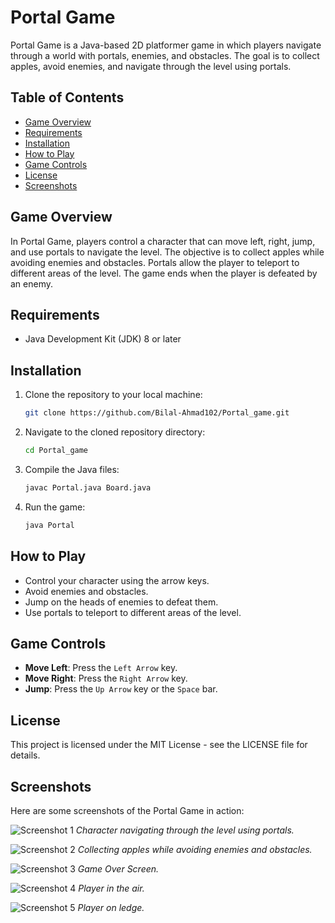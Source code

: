 # Portal Game

Portal Game is a Java-based 2D platformer game in which players navigate through a world with portals, enemies, and obstacles. The goal is to collect apples, avoid enemies, and navigate through the level using portals.

## Table of Contents

- [Game Overview](#game-overview)
- [Requirements](#requirements)
- [Installation](#installation)
- [How to Play](#how-to-play)
- [Game Controls](#game-controls)
- [License](#license)
- [Screenshots](#screenshots)

## Game Overview

In Portal Game, players control a character that can move left, right, jump, and use portals to navigate the level. The objective is to collect apples while avoiding enemies and obstacles. Portals allow the player to teleport to different areas of the level. The game ends when the player is defeated by an enemy.

## Requirements

- Java Development Kit (JDK) 8 or later

## Installation

1. Clone the repository to your local machine:

    ```bash
    git clone https://github.com/Bilal-Ahmad102/Portal_game.git
    ```

2. Navigate to the cloned repository directory:

    ```bash
    cd Portal_game
    ```

3. Compile the Java files:

    ```bash
    javac Portal.java Board.java
    ```

4. Run the game:

    ```bash
    java Portal
    ```

## How to Play

- Control your character using the arrow keys.
- Avoid enemies and obstacles.
- Jump on the heads of enemies to defeat them.
- Use portals to teleport to different areas of the level.

## Game Controls

- **Move Left**: Press the `Left Arrow` key.
- **Move Right**: Press the `Right Arrow` key.
- **Jump**: Press the `Up Arrow` key or the `Space` bar.

## License

This project is licensed under the MIT License - see the LICENSE file for details.

## Screenshots

Here are some screenshots of the Portal Game in action:

![Screenshot 1](https://github.com/Bilal-Ahmad102/Portal_game/raw/main/screenshots/screenshot1.png)
*Character navigating through the level using portals.*

![Screenshot 2](https://github.com/Bilal-Ahmad102/Portal_game/raw/main/screenshots/screenshot2.png)
*Collecting apples while avoiding enemies and obstacles.*

![Screenshot 3](https://github.com/Bilal-Ahmad102/Portal_game/raw/main/screenshots/screenshot3.png)
*Game Over Screen.*

![Screenshot 4](https://github.com/Bilal-Ahmad102/Portal_game/raw/main/screenshots/screenshot4.png)
*Player in the air.*

![Screenshot 5]([https://github.com/Bilal-Ahmad102/Portal_game/raw/main/screenshots/screenshot5.png](https://github.com/Bilal-Ahmad102/Portal-game/blob/main/src/new_game_resources/Screenshot%20(316).png))
*Player on ledge.*
